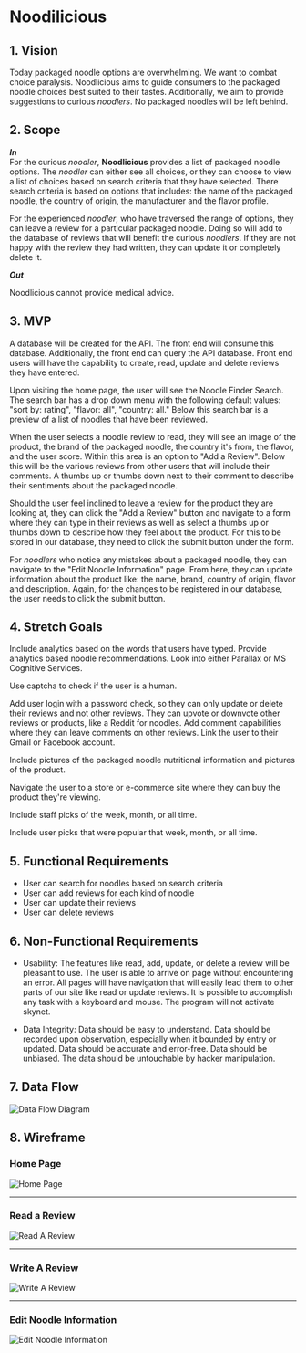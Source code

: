 # Noodilicious

## 1. Vision
Today packaged noodle options are overwhelming.  We want to combat choice paralysis.  Noodlicious aims to guide consumers to the packaged noodle choices best suited to their tastes.  Additionally, we aim to provide suggestions to curious _noodlers_.  No packaged noodles will be left behind.

## 2. Scope
_**In**_  
For the curious _noodler_, **Noodlicious** provides a list of packaged noodle options.  The _noodler_ can either see all choices, or they can choose to view a list of choices based on search criteria that they have selected.  There search criteria is based on options that includes: the name of the packaged noodle, the country of origin, the manufacturer and the flavor profile.

For the experienced _noodler_, who have traversed the range of options, they can leave a review for a particular packaged noodle.  Doing so will add to the database of reviews that will benefit the curious _noodlers_.  If they are not happy with the review they had written, they can update it or completely delete it.


_**Out**_ 

Noodlicious cannot provide medical advice.

## 3. MVP
A database will be created for the API.  The front end will consume this database.  Additionally, the front end can 
query the API database.  Front end users will have the capability to create, read, update and delete reviews they have entered.

Upon visiting the home page, the user will see the Noodle Finder Search.  The search bar has a drop down menu with the following default values: "sort by: rating", "flavor: all", "country: all."  Below this search bar is a preview of a list of noodles that have been reviewed.

When the user selects a noodle review to read, they will see an image of the product, the brand of the packaged noodle, the country it's from, the flavor, and the user score. Within this area is an option to "Add a Review".  Below this will be the various reviews from other users that will include their comments. A thumbs up or thumbs down next to their comment to describe their sentiments about the packaged noodle.

Should the user feel inclined to leave a review for the product they are looking at, they can click the "Add a Review" button and navigate to a form where they can type in their reviews as well as select a thumbs up or thumbs down to describe how they feel about the product.  For this to be stored in our database, they need to click the submit button under the form.

For _noodlers_ who notice any mistakes about a packaged noodle, they can navigate to the "Edit Noodle Information" page.  From here, they can update information about the product like: the name, brand, country of origin, flavor and description.  Again, for the changes to be registered in our database, the user needs to click the submit button.


## 4. Stretch Goals
Include analytics based on the words that users have typed.  Provide analytics based noodle recommendations.  Look into either Parallax or MS Cognitive Services.

Use captcha to check if the user is a human.

Add user login with a password check, so they can only update or delete their reviews and not other reviews.  They can upvote or downvote other reviews or products, like a Reddit for noodles.  Add comment capabilities where they can leave comments on other reviews.  Link the user to their Gmail or Facebook account.

Include pictures of the packaged noodle nutritional information and pictures of the product.  

Navigate the user to a store or e-commerce site where they can buy the product they're viewing.

Include staff picks of the week, month, or all time.

Include user picks that were popular that week, month, or all time.

## 5. Functional Requirements
- User can search for noodles based on search criteria
- User can add reviews for each kind of noodle
- User can update their reviews
- User can delete reviews

## 6. Non-Functional Requirements
- Usability: The features like read, add, update, or delete a review will be pleasant to use.  The user is able to arrive on page without encountering an error.  All pages will have navigation that will easily lead them to other parts of our site like read or update reviews.  It is possible to accomplish any task with a keyboard and mouse.  The program will not activate skynet.

- Data Integrity: Data should be easy to understand.  Data should be recorded upon observation, especially when it bounded by entry or updated. Data should be accurate and error-free. Data should be unbiased. The data should be untouchable by hacker manipulation.

## 7. Data Flow
![Data Flow Diagram](https://github.com/Noodlicious/app/blob/master/Assets/DataFlow.jpg)

## 8. Wireframe

### Home Page

![Home Page](/Assets/NoodliciousWireFrame1.png)

-------------
### Read a Review

![Read A Review](/Assets/Noodlicious_Detail.png)

-------------
### Write A Review

![Write A Review](/Assets/Noodlicious_Review.png)

-------------
### Edit Noodle Information

![Edit Noodle Information](/Assets/Noodlicious_Edit.png)
